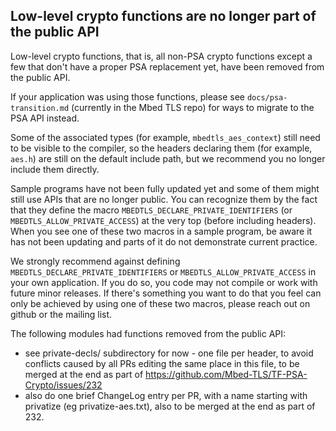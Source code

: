 ## Low-level crypto functions are no longer part of the public API

Low-level crypto functions, that is, all non-PSA crypto functions except a few
that don't have a proper PSA replacement yet, have been removed from the public
API.

If your application was using those functions, please see
`docs/psa-transition.md` (currently in the Mbed TLS repo) for ways to migrate to
the PSA API instead.

Some of the associated types (for example, `mbedtls_aes_context`) still need to
be visible to the compiler, so the headers declaring them (for example, `aes.h`)
are still on the default include path, but we recommend you no longer include
them directly.

Sample programs have not been fully updated yet and some of them might still
use APIs that are no longer public. You can recognize them by the fact that they
define the macro `MBEDTLS_DECLARE_PRIVATE_IDENTIFIERS` (or
`MBEDTLS_ALLOW_PRIVATE_ACCESS`) at the very top (before including headers). When
you see one of these two macros in a sample program, be aware it has not been
updating and parts of it do not demonstrate current practice.

We strongly recommend against defining `MBEDTLS_DECLARE_PRIVATE_IDENTIFIERS` or
`MBEDTLS_ALLOW_PRIVATE_ACCESS` in your own application. If you do so, you code
may not compile or work with future minor releases. If there's something you
want to do that you feel can only be achieved by using one of these two macros,
please reach out on github or the mailing list.

The following modules had functions removed from the public API:
- see private-decls/ subdirectory for now - one file per header, to avoid
  conflicts caused by all PRs editing the same place in this file, to be merged
  at the end as part of https://github.com/Mbed-TLS/TF-PSA-Crypto/issues/232
- also do one brief ChangeLog entry per PR, with a name starting with privatize
  (eg privatize-aes.txt), also to be merged at the end as part of 232.
